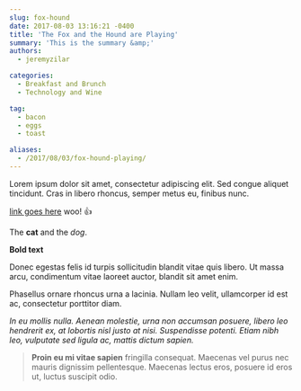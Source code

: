 ```yaml
---
slug: fox-hound
date: 2017-08-03 13:16:21 -0400
title: 'The Fox and the Hound are Playing'
summary: 'This is the summary &amp;'
authors:
  - jeremyzilar

categories:
  - Breakfast and Brunch
  - Technology and Wine

tag:
  - bacon
  - eggs
  - toast

aliases:
  - /2017/08/03/fox-hound-playing/
---
```


Lorem ipsum dolor sit amet, consectetur adipiscing elit. Sed congue aliquet tincidunt. Cras in libero rhoncus, semper metus eu, finibus nunc.

[link goes here](http://purple.com) woo! 👍

The **cat** and the _dog_.

**Bold text**

Donec egestas felis id turpis sollicitudin blandit vitae quis libero. Ut massa arcu, condimentum vitae laoreet auctor, blandit sit amet enim.

Phasellus ornare rhoncus urna a lacinia. Nullam leo velit, ullamcorper id est ac, consectetur porttitor diam.

_In eu mollis nulla. Aenean molestie, urna non accumsan posuere, libero leo hendrerit ex, at lobortis nisl justo at nisi. Suspendisse potenti. Etiam nibh leo, vulputate sed ligula ac, mattis dictum sapien._

> **Proin eu mi vitae sapien** fringilla consequat. Maecenas vel purus nec mauris dignissim pellentesque. Maecenas lectus eros, posuere id eros ut, luctus suscipit odio.
